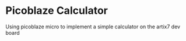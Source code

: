 # Picoblaze Calculator

Using picoblaze micro to implement a simple calculator on the artix7 dev board

